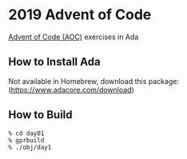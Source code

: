 # 2019 Advent of Code

[Advent of Code (AOC)](http://adventofcode.com/2019) exercises in Ada

## How to Install Ada
Not available in Homebrew, download this package: (https://www.adacore.com/download)

## How to Build
```
% cd day01
% gprbuild
% ./obj/day1
```

